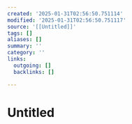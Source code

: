 ```yaml
---
created: '2025-01-31T02:56:50.751114'
modified: '2025-01-31T02:56:50.751117'
source: '[[Untitled]]'
tags: []
aliases: []
summary: ''
category: ''
links:
  outgoing: []
  backlinks: []

---
```


# Untitled

